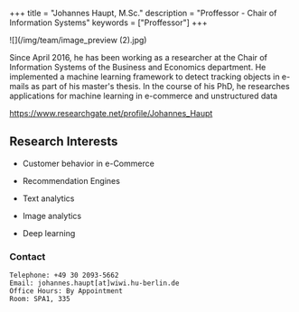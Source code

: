 +++
title = "Johannes Haupt, M.Sc."
description = "Proffessor - Chair of Information Systems"
keywords = ["Proffessor"]
+++





![](/img/team/image_preview (2).jpg)

Since April 2016, he has been working as a researcher at the Chair of Information Systems of the Business and Economics department. He implemented a machine learning framework to detect tracking objects in e-mails as part of his master's thesis. In the course of his PhD, he researches applications for machine learning in e-commerce and unstructured data 

https://www.researchgate.net/profile/Johannes_Haupt

## Research Interests

- Customer behavior in e-Commerce

- Recommendation Engines
- Text analytics

- Image analytics

- Deep learning
 

###  Contact

	Telephone: +49 30 2093-5662
	Email: johannes.haupt[at]wiwi.hu-berlin.de 
	Office Hours: By Appointment
	Room: SPA1, 335


